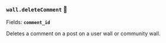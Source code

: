 ### `wall.deleteComment` 🔰

Fields: **`comment_id`**

Deletes a comment on a post on a user wall or community wall.
